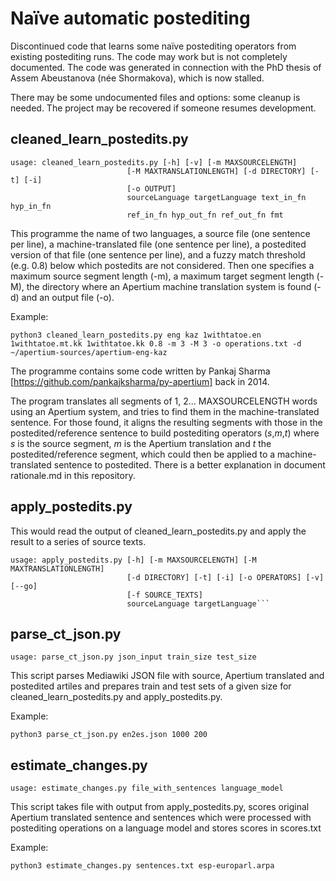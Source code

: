 # Naïve automatic postediting

Discontinued code that learns some naïve postediting operators from existing postediting runs.
The code may work but is not completely documented. The code was generated in connection with the PhD thesis of Assem Abeustanova (née Shormakova), which is now stalled.

There may be some undocumented files and options: some cleanup is needed. The project may be recovered if someone resumes development. 

## cleaned_learn_postedits.py

```
usage: cleaned_learn_postedits.py [-h] [-v] [-m MAXSOURCELENGTH]
                          [-M MAXTRANSLATIONLENGTH] [-d DIRECTORY] [-t] [-i]
                          [-o OUTPUT]
                          sourceLanguage targetLanguage text_in_fn hyp_in_fn
                          ref_in_fn hyp_out_fn ref_out_fn fmt
```
This programme the name of two languages, a source file (one sentence per line), a machine-translated file (one sentence per line), a postedited version of that file (one sentence per line), and a fuzzy match threshold (e.g. 0.8) below which postedits are not considered. Then one specifies a maximum source segment length (-m), a maximum target segment length (-M), the directory where an Apertium machine translation system is found (-d) and an output file (-o).

Example:
```
python3 cleaned_learn_postedits.py eng kaz 1withtatoe.en 1withtatoe.mt.kk 1withtatoe.kk 0.8 -m 3 -M 3 -o operations.txt -d ~/apertium-sources/apertium-eng-kaz
```

The programme contains some code written by Pankaj Sharma [https://github.com/pankajksharma/py-apertium] back in 2014.

The program translates all segments of 1, 2... MAXSOURCELENGTH words using an Apertium system, and tries to find them in the machine-translated sentence. For those found, it aligns the resulting segments with those in the postedited/reference sentence to build postediting operators (*s*,*m*,*t*) where *s* is the source segment, *m* is the Apertium translation and *t* the postedited/reference segment, which could then be applied to a machine-translated sentence to postedited. There is a better explanation in document rationale.md  in this repository.

## apply_postedits.py

This would read the output of cleaned_learn_postedits.py  and apply the result to a series of source texts.

```
usage: apply_postedits.py [-h] [-m MAXSOURCELENGTH] [-M MAXTRANSLATIONLENGTH]
                          [-d DIRECTORY] [-t] [-i] [-o OPERATORS] [-v] [--go]
                          [-f SOURCE_TEXTS]
                          sourceLanguage targetLanguage```
```

## parse_ct_json.py

```
usage: parse_ct_json.py json_input train_size test_size
```
This script parses Mediawiki JSON file with source, Apertium translated and postedited artiles and prepares train and test sets of a given size for cleaned_learn_postedits.py and apply_postedits.py.

Example:
```
python3 parse_ct_json.py en2es.json 1000 200
```

## estimate_changes.py

```
usage: estimate_changes.py file_with_sentences language_model
```
This script takes file with output from apply_postedits.py, scores original Apertium translated sentence and sentences which were processed with postediting operations on a language model and stores scores in scores.txt

Example:
```
python3 estimate_changes.py sentences.txt esp-europarl.arpa
```
